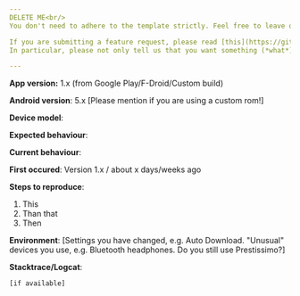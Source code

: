 ```yaml
---
DELETE ME<br/>
You don't need to adhere to the template strictly. Feel free to leave out information you feel is not important or does not make sense.

If you are submitting a feature request, please read [this](https://github.com/AntennaPod/AntennaPod/blob/develop/CONTRIBUTING.md#how-to-submit-a-feature-request).
In particular, please not only tell us that you want something (*what*), but also make suggestions *how* it should be implemented.

---
```


**App version:** 1.x (from Google Play/F-Droid/Custom build)

**Android version**: 5.x [Please mention if you are using a custom rom!]

**Device model**:

**Expected behaviour**:

**Current behaviour**:

**First occured**: Version 1.x / about x days/weeks ago

**Steps to reproduce**:

1. This
1. Than that
1. Then

**Environment**: [Settings you have changed, e.g. Auto Download. "Unusual" devices you use, e.g. Bluetooth headphones. Do you still use Prestissimo?]

**Stacktrace/Logcat**: 
```
[if available]
```
